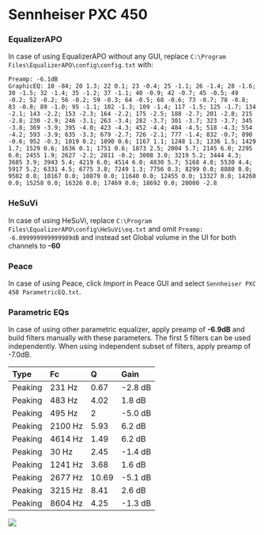 # Sennheiser PXC 450

### EqualizerAPO
In case of using EqualizerAPO without any GUI, replace `C:\Program Files\EqualizerAPO\config\config.txt`
with:
```
Preamp: -6.1dB
GraphicEQ: 10 -84; 20 1.3; 22 0.1; 23 -0.4; 25 -1.1; 26 -1.4; 28 -1.6; 30 -1.5; 32 -1.4; 35 -1.2; 37 -1.1; 40 -0.9; 42 -0.7; 45 -0.5; 49 -0.2; 52 -0.2; 56 -0.2; 59 -0.3; 64 -0.5; 68 -0.6; 73 -0.7; 78 -0.8; 83 -0.8; 89 -1.0; 95 -1.1; 102 -1.3; 109 -1.4; 117 -1.5; 125 -1.7; 134 -2.1; 143 -2.2; 153 -2.3; 164 -2.2; 175 -2.5; 188 -2.7; 201 -2.8; 215 -2.8; 230 -2.9; 246 -3.1; 263 -3.4; 282 -3.7; 301 -3.7; 323 -3.7; 345 -3.8; 369 -3.9; 395 -4.0; 423 -4.3; 452 -4.4; 484 -4.5; 518 -4.3; 554 -4.2; 593 -3.9; 635 -3.3; 679 -2.7; 726 -2.1; 777 -1.4; 832 -0.7; 890 -0.6; 952 -0.3; 1019 0.2; 1090 0.6; 1167 1.1; 1248 1.3; 1336 1.5; 1429 1.7; 1529 0.6; 1636 0.1; 1751 0.6; 1873 2.5; 2004 5.7; 2145 6.0; 2295 6.0; 2455 1.9; 2627 -2.2; 2811 -0.2; 3008 3.0; 3219 5.2; 3444 4.3; 3685 3.9; 3943 5.4; 4219 6.0; 4514 6.0; 4830 5.7; 5168 4.8; 5530 4.4; 5917 5.2; 6331 4.5; 6775 3.8; 7249 1.3; 7756 0.3; 8299 0.0; 8880 0.0; 9502 0.0; 10167 0.0; 10879 0.0; 11640 0.0; 12455 0.0; 13327 0.0; 14260 0.0; 15258 0.0; 16326 0.0; 17469 0.0; 18692 0.0; 20000 -2.8
```

### HeSuVi
In case of using HeSuVi, replace `C:\Program Files\EqualizerAPO\config\HeSuVi\eq.txt` and omit `Preamp:
-6.099999999999989dB` and instead set Global volume in the UI for both channels to **-60**

### Peace
In case of using Peace, click *Import* in Peace GUI and select `Sennheiser PXC 450 ParametricEQ.txt`.

### Parametric EQs
In case of using other parametric equalizer, apply preamp of **-6.9dB** and build filters manually
with these parameters. The first 5 filters can be used independently.
When using independent subset of filters, apply preamp of -7.0dB.

| Type    | Fc      |     Q | Gain    |
|:--------|:--------|:------|:--------|
| Peaking | 231 Hz  |  0.67 | -2.8 dB |
| Peaking | 483 Hz  |  4.02 | 1.8 dB  |
| Peaking | 495 Hz  |  2    | -5.0 dB |
| Peaking | 2100 Hz |  5.93 | 6.2 dB  |
| Peaking | 4614 Hz |  1.49 | 6.2 dB  |
| Peaking | 30 Hz   |  2.45 | -1.4 dB |
| Peaking | 1241 Hz |  3.68 | 1.6 dB  |
| Peaking | 2677 Hz | 10.69 | -5.1 dB |
| Peaking | 3215 Hz |  8.41 | 2.6 dB  |
| Peaking | 8604 Hz |  4.25 | -1.3 dB |

![](https://raw.githubusercontent.com/jaakkopasanen/AutoEq/master/results/headphonecom/sbaf-serious/Sennheiser%20PXC%20450/Sennheiser%20PXC%20450.png)
